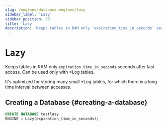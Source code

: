 ```yaml
---
slug: /engines/database-engines/lazy
sidebar_label: 'Lazy'
sidebar_position: 20
title: 'Lazy'
description: 'Keeps tables in RAM only `expiration_time_in_seconds` seconds after last access. Can be used only with Log type tables.'
---
```


# Lazy

Keeps tables in RAM only `expiration_time_in_seconds` seconds after last access. Can be used only with \*Log tables.

It's optimized for storing many small \*Log tables, for which there is a long time interval between accesses.

## Creating a Database {#creating-a-database}

```sql
CREATE DATABASE testlazy 
ENGINE = Lazy(expiration_time_in_seconds);
```

